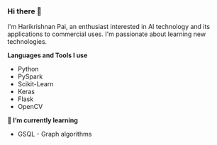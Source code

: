 ### Hi there 👋
I'm Harikrishnan Pai, an enthusiast interested in AI technology and its applications to commercial uses.
I'm passionate about learning new technologies.

**Languages and Tools I use**
  - Python
  - PySpark
  - Scikit-Learn
  - Keras
  - Flask
  - OpenCV

**🌱 I’m currently learning**
  - GSQL - Graph algorithms
  
 

<!--
**HGPai/HGPai** is a ✨ _special_ ✨ repository because its `README.md` (this file) appears on your GitHub profile.

Here are some ideas to get you started:

- 🔭 I’m currently working on ...
- 👯 I’m looking to collaborate on ...
- 🤔 I’m looking for help with ...
- 💬 Ask me about ...
- 📫 How to reach me: ...
- 😄 Pronouns: ...
- ⚡ Fun fact: ...
-->
